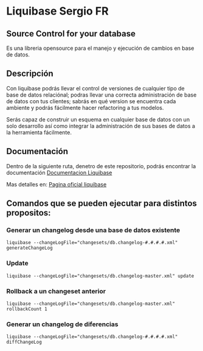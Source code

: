 ﻿# Liquibase Sergio FR
## Source Control for your database

Es una libreria opensource para el manejo y ejecución de cambios en base de datos.

## Descripción
Con liquibase podrás llevar el control de versiones de cualquier tipo de base de datos relaciónal; podras llevar una correcta administración de base de datos con tus clientes; sabrás en qué version se encuentra cada ambiente y podrás fácilmente hacer refactoring a tus modelos.

Serás capaz de construir un esquema en cualquier base de datos con un solo desarrollo así como integrar la administración de sus bases de datos a la herramienta fácilmente.

## Documentación

Dentro de la siguiente ruta, denetro de este repositorio, podrás encontrar la documentación
[Documentacion Liquibase](https://github.com/IngJavierR/liquibase/blob/master/documentacion)

Mas detalles en: 
[Pagina oficial liquibase](http://www.liquibase.org/)

## Comandos que se pueden ejecutar para distintos propositos:

### Generar un changelog desde una base de datos existente

    liquibase --changeLogFile="changesets/db.changelog-#.#.#.#.xml" generateChangeLog

### Update

    liquibase --changeLogFile="changesets/db.changelog-master.xml" update

### Rollback a un changeset anterior

    liquibase --changeLogFile="changesets/db.changelog-master.xml" rollbackCount 1

### Generar un changelog de diferencias

    liquibase --changeLogFile="changesets/db.changelog-#.#.#.#.xml" diffChangeLog